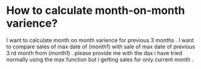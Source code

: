 
# How to calculate month-on-month varience?

I want to calculate month on month varience for previous 3 months . I want to compare
sales of max date of (month1)
with
sale of max date of previous 3 rd month from (month1) .
please provide me with the dax
i have tried normally using the max function but i  getting sales for only current month .

        
